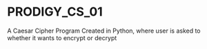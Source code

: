 # PRODIGY_CS_01
A Caesar Cipher Program Created in Python, where user is asked to whether it wants to encrypt or decrypt 
